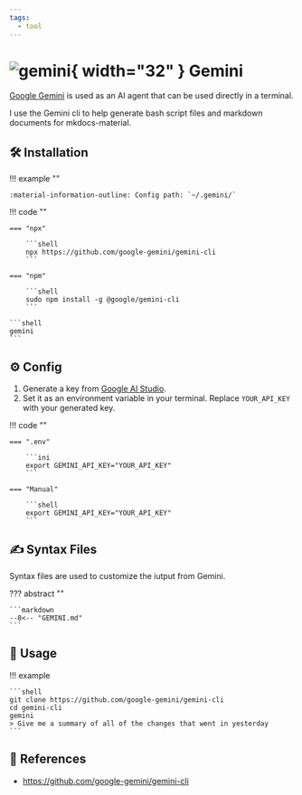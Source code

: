 ```yaml
---
tags:
  - tool
---
```

# ![gemini](https://cdn.jsdelivr.net/gh/selfhst/icons/png/google-gemini.png){ width="32" } Gemini

[Google Gemini][1] is used as an AI agent that can be used directly in a terminal.

I use the Gemini cli to help generate bash script files and markdown documents for mkdocs-material.

## :hammer_and_wrench: Installation

!!! example ""
    
    :material-information-outline: Config path: `~/.gemini/`
    
!!! code ""

    === "npx"

        ```shell
        npx https://github.com/google-gemini/gemini-cli
        ```

    === "npm"
    
        ```shell
        sudo npm install -g @google/gemini-cli
        ```

    ```shell
    gemini
    ```

## :gear: Config

1. Generate a key from [Google AI Studio][2].
2. Set it as an environment variable in your terminal. Replace `YOUR_API_KEY` with your generated key.

!!! code ""

    === ".env"
  
        ```ini
        export GEMINI_API_KEY="YOUR_API_KEY"
        ```

    === "Manual"
    
        ```shell
        export GEMINI_API_KEY="YOUR_API_KEY"
        ```

## :writing_hand: Syntax Files

Syntax files are used to customize the iutput from Gemini.

??? abstract ""

    ```markdown
    --8<-- "GEMINI.md"
    ```

## :pencil: Usage

!!! example

    ```shell
    git clone https://github.com/google-gemini/gemini-cli
    cd gemini-cli
    gemini
    > Give me a summary of all of the changes that went in yesterday
    ```

## :link: References

- <https://github.com/google-gemini/gemini-cli>

[1]: <https://github.com/google-gemini/gemini-cli>
[2]: <https://aistudio.google.com/apikey>
